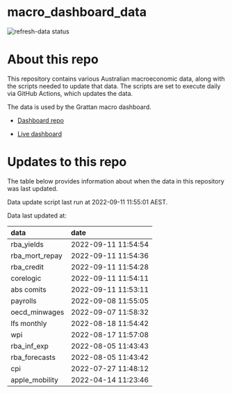 
<!-- README.md is generated from README.Rmd. Please edit that file -->

# macro\_dashboard\_data

<!-- badges: start -->

![refresh-data
status](https://github.com/grattan/macro_dashboard_data/workflows/refresh-data/badge.svg)

<!-- badges: end -->

# About this repo

This repository contains various Australian macroeconomic data, along
with the scripts needed to update that data. The scripts are set to
execute daily via GitHub Actions, which updates the data.

The data is used by the Grattan macro dashboard.

  - [Dashboard repo](https://github.com/grattan/macrodashboard)

  - [Live dashboard](https://mattcowgill.shinyapps.io/macrodashboard/)

# Updates to this repo

The table below provides information about when the data in this
repository was last updated.

Data update script last run at 2022-09-11 11:55:01 AEST.

Data last updated at:

| data             | date                |
| :--------------- | :------------------ |
| rba\_yields      | 2022-09-11 11:54:54 |
| rba\_mort\_repay | 2022-09-11 11:54:36 |
| rba\_credit      | 2022-09-11 11:54:28 |
| corelogic        | 2022-09-11 11:54:11 |
| abs comits       | 2022-09-11 11:53:11 |
| payrolls         | 2022-09-08 11:55:05 |
| oecd\_minwages   | 2022-09-07 11:58:32 |
| lfs monthly      | 2022-08-18 11:54:42 |
| wpi              | 2022-08-17 11:57:08 |
| rba\_inf\_exp    | 2022-08-05 11:43:43 |
| rba\_forecasts   | 2022-08-05 11:43:42 |
| cpi              | 2022-07-27 11:48:12 |
| apple\_mobility  | 2022-04-14 11:23:46 |
